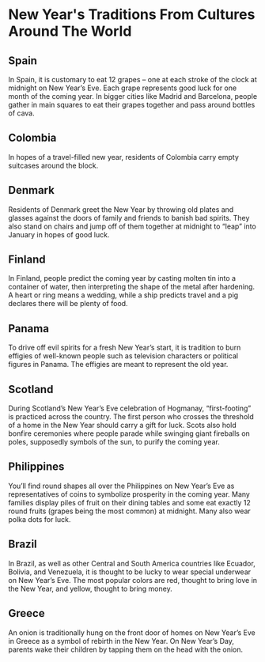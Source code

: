 # New Year's Traditions From Cultures Around The World


## Spain
In Spain, it is customary to eat 12 grapes – one at each stroke of the clock at midnight on New Year’s Eve. Each grape represents good luck for one month of the coming year. In bigger cities like Madrid and Barcelona, people gather in main squares to eat their grapes together and pass around bottles of cava.

## Colombia
In hopes of a travel-filled new year, residents of Colombia carry empty suitcases around the block.

## Denmark
Residents of Denmark greet the New Year by throwing old plates and glasses against the doors of family and friends to banish bad spirits. They also stand on chairs and jump off of them together at midnight to “leap” into January in hopes of good luck.

## Finland
In Finland, people predict the coming year by casting molten tin into a container of water, then interpreting the shape of the metal after hardening. A heart or ring means a wedding, while a ship predicts travel and a pig declares there will be plenty of food.

## Panama
To drive off evil spirits for a fresh New Year’s start, it is tradition to burn effigies of well-known people such as television characters or political figures in Panama. The effigies are meant to represent the old year.

## Scotland
During Scotland’s New Year’s Eve celebration of Hogmanay, “first-footing” is practiced across the country. The first person who crosses the threshold of a home in the New Year should carry a gift for luck. Scots also hold bonfire ceremonies where people parade while swinging giant fireballs on poles, supposedly symbols of the sun, to purify the coming year.

## Philippines
You’ll find round shapes all over the Philippines on New Year’s Eve as representatives of coins to symbolize prosperity in the coming year. Many families display piles of fruit on their dining tables and some eat exactly 12 round fruits (grapes being the most common) at midnight. Many also wear polka dots for luck.

## Brazil
In Brazil, as well as other Central and South America countries like Ecuador, Bolivia, and Venezuela, it is thought to be lucky to wear special underwear on New Year’s Eve. The most popular colors are red, thought to bring love in the New Year, and yellow, thought to bring money.

## Greece
An onion is traditionally hung on the front door of homes on New Year’s Eve in Greece as a symbol of rebirth in the New Year. On New Year’s Day, parents wake their children by tapping them on the head with the onion.

